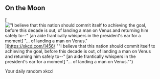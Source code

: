 ## On the Moon
[!["I believe that this nation should commit itself to achieving the goal, before this decade is out, of landing a man on Venus and returning him safely to--" [an aide frantically whispers in the president's ear for a moment] "... of landing a man on Venus."](https://imgs.xkcd.com/comics/on_the_moon.png)](https://xkcd.com/1456/ ""I believe that this nation should commit itself to achieving the goal, before this decade is out, of landing a man on Venus and returning him safely to--" [an aide frantically whispers in the president's ear for a moment] "... of landing a man on Venus."")

Your daily random xkcd
